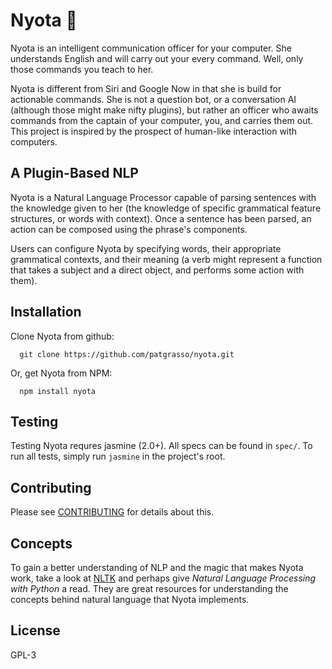 

# Nyota :stars:
Nyota is an intelligent communication officer for your computer. She understands
English and will carry out your every command. Well, only those commands you teach
to her.

Nyota is different from Siri and Google Now in that she is build for actionable
commands. She is not a question bot, or a conversation AI (although those might
make nifty plugins), but rather an officer who awaits commands from the captain of
your computer, you, and carries them out. This project is inspired by the prospect
of human-like interaction with computers.


## A Plugin-Based NLP
Nyota is a Natural Language Processor capable of parsing sentences with the
knowledge given to her (the knowledge of specific grammatical feature structures,
or words with context). Once a sentence has been parsed, an action can be composed
using the phrase's components.

Users can configure Nyota by specifying words, their appropriate grammatical
contexts, and their meaning (a verb might represent a function that takes a subject
and a direct object, and performs some action with them).


## Installation
Clone Nyota from github:
```
  git clone https://github.com/patgrasso/nyota.git
```
Or, get Nyota from NPM:
```
  npm install nyota
```


## Testing
Testing Nyota requres jasmine (2.0+). All specs can be found in `spec/`. To run
all tests, simply run `jasmine` in the project's root.


## Contributing
Please see [CONTRIBUTING](CONTRIBUTING) for details about this.


## Concepts
To gain a better understanding of NLP and the magic that makes Nyota work, take a
look at [NLTK](http://www.nltk.org) and perhaps give *Natural Language Processing
with Python* a read. They are great resources for understanding the concepts behind
natural language that Nyota implements.


## License
GPL-3


